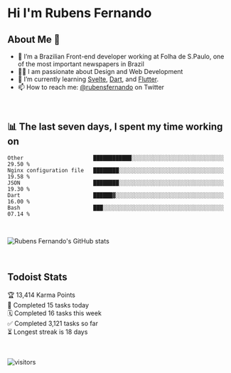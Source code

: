 # Hi I'm Rubens Fernando

## About Me 🚀

- 🌱 I’m a Brazilian Front-end developer working at Folha de S.Paulo, one of the most important newspapers in Brazil
- 👨‍💻 I am passionate about Design and Web Development
- 📖 I’m currently learning [Svelte](https://svelte.dev/), [Dart](https://dart.dev/), and [Flutter](https://flutter.dev/).
- 📫 How to reach me: [@rubensfernando](https://twitter.com/rubensfernando) on Twitter

<br />

## 📊 The last seven days, I spent my time working on

<!--START_SECTION:waka-->
```text
Other                      ████████████░░░░░░░░░░░░░░░░░░░░░░░░░░░░░   29.50 % 
Nginx configuration file   ████████░░░░░░░░░░░░░░░░░░░░░░░░░░░░░░░░░   19.58 % 
JSON                       ████████░░░░░░░░░░░░░░░░░░░░░░░░░░░░░░░░░   19.30 % 
Dart                       ██████▓░░░░░░░░░░░░░░░░░░░░░░░░░░░░░░░░░░   16.00 % 
Bash                       ███░░░░░░░░░░░░░░░░░░░░░░░░░░░░░░░░░░░░░░   07.14 % 
```
<!--END_SECTION:waka-->

<br />

![Rubens Fernando's GitHub stats](https://github-readme-stats.vercel.app/api?username=rubensfernando&show_icons=true&hide_border=true)

<br />

## Todoist Stats

<!-- TODO-IST:START -->
🏆  13,414 Karma Points           
🌸  Completed 15 tasks today           
🗓  Completed 16 tasks this week           
✅  Completed 3,121 tasks so far           
⏳  Longest streak is 18 days
<!-- TODO-IST:END -->

<br>

![visitors](https://visitor-badge.laobi.icu/badge?page_id=rubensfernando.rubensfernando)
